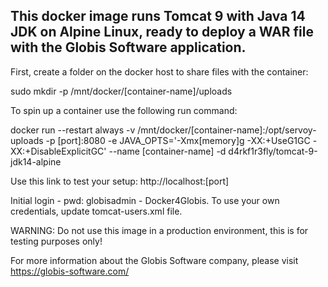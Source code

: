 ## This docker image runs Tomcat 9 with Java 14 JDK on Alpine Linux, ready to deploy a WAR file with the Globis Software application.

First, create a folder on the docker host to share files with the container:

sudo mkdir -p /mnt/docker/[container-name]/uploads

To spin up a container use the following run command:

docker run --restart always -v /mnt/docker/[container-name]:/opt/servoy-uploads -p [port]:8080 -e JAVA_OPTS='-Xmx[memory]g -XX:+UseG1GC -XX:+DisableExplicitGC' --name [container-name] -d d4rkf1r3fly/tomcat-9-jdk14-alpine

Use this link to test your setup: http://localhost:[port]

Initial login - pwd: globisadmin - Docker4Globis.
To use your own credentials, update tomcat-users.xml file.

WARNING: Do not use this image in a production environment, this is for testing purposes only!

For more information about the Globis Software company, please visit https://globis-software.com/
